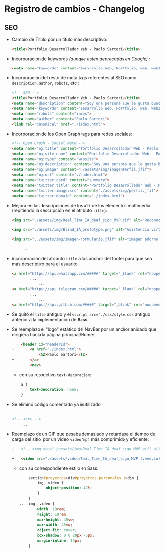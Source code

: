 # Registro de cambios - Changelog

## SEO

- Cambio de Titulo por un título más descriptivo:
    ```html
    <title>Portfolio Desarrollador Web - Paolo Sartori</title>
    ```

- Incorporación de keywords *(aunque estén deprecadas en Google)* :
    ```html
    <meta name="keywords" content="Desarrollo Web, Portfolio, web, web3, Software, HTML, CSS, Inteligencia Artificial, Deep Learning, Machine Learning">
    ```

- Incorporación del resto de meta tags referentes al SEO como `description`, `author`, `robots`, etc :
    ```html
    <!-- SEO -->
    <title>Portfolio Desarrollador Web - Paolo Sartori</title>
    <meta name="description" content="Soy una persona que le gusta buscar soluciones a problemas utilizando herramientas tecnológicas, y facilitar la vida de las personas de este modo. Apasionado de las Finanzas, Stocks, Crypto y DeFi. Estoy buscando nuevos desafíos hacia el camino de la Programación y el Software.">
    <meta name="keywords" content="Desarrollo Web, Portfolio, web, web3, Software, HTML, CSS, Inteligencia Artificial, Deep Learning, Machine Learning">
    <meta name="robots" content="index">
    <meta name="author" content="Paolo Sartori">
    <link rel="canonical" href="./index.html">
    ```

- Incorporación de los Open Graph tags para redes sociales:
    ```html
    <!-- Open Graph - Social Netw -->
    <meta name="og:title" content="Portfolio Desarrollador Web - Paolo Sartori">
    <meta name="og:site_name" content="Portfolio Desarrollador Web - Paolo Sartori">
    <meta name="og:type" content="website">
    <meta name="og:description" content="Soy una persona que le gusta buscar soluciones a problemas utilizando herramientas tecnológicas, y facilitar la vida de las personas de este modo. Apasionado de las Finanzas, Stocks, Crypto y DeFi. Estoy buscando nuevos desafíos hacia el camino de la Programación y el Software.">
    <meta name="og:image" content="./assets/img/imagenPerfil.jfif">
    <meta name="og:url" content="./index.html">
    <meta name="twitter:card" content="summary">
    <meta name="twitter:title" content="Portfolio Desarrollador Web - Paolo Sartori">
    <meta name="twitter:image:src" content="./assets/img/perfil.jfif">
    <meta name="twitter:domain" content="./index.html">
    ```

- Mejora en las descripciones de los `alt` de los elementos multimedia (repitiendo la descripción en el atributo `title`):
    ```html
    <img src="./assets/img/Real_Time_IA_deaf_sign_MVP.gif" alt="Reconocimiento de Lenguaje de señas" title="Reconocimiento de Lenguaje de señas">
    ```
    ```html
    <img src="./assets/img/Blind_IA_prototype.png" alt="Asistencia virtual discapacitado Visual" title="Asistencia virtual discapacitado Visual">
    ```
    ```html
    <img src="../assets/img/imagen-formulario.jfif" alt="imagen adorno formulario" title="Complete su formulario">
    ```
    ```html
        ...
    ```

- incorporación del atributo `title` a los anchor del footer para que sea más descriptivo para el usuario:
    ```html
    <a href="https://api.whatsapp.com/#####" target="_blank" rel="noopener noreferrer" title="Contante mediante Whatsapp">
            ...
                ...
    <a href="https://api.telegram.com/#####" target="_blank" rel="noopener noreferrer" title="Contacte mediante Telegram">
            ...
                ...
    <a href="https://api.github.com/#####" target="_blank" rel="noopener noreferrer" title="Acceda a nuestro Repositorio">
    ```

- Se quitó el `title` antiguo y el `<script src="./css/style.css` antiguo anterior a la implementación de **Sass**

- Se reemplazo el "logo" estático del NavBar por un anchor anidado que dirigiera hacia la página principal/Home:
    ```HTML
        <header id="headerId">
    +		<a href="./index.html">
                <h2>Paolo Sartori</h2>
    +		</a>
            <nav>
    ```
    - con su respectivo `text-decoration`:
    ```scss
        a {
            text-decoration: none;
        }
    ```

- Se eliminó código comentado ya inutilizado
    ```html
        ...
    <!-- <br> -->
        ...
    ```

- Reemplazo de un GIF que pesaba demasiado y retardaba el tiempo de carga del sitio, por un video `video/mp4` más comprimido y eficiente:
    ```html
    -	<!-- <img src="./assets/img/Real_Time_IA_deaf_sign_MVP.gif" alt="Reconocimiento de Lenguaje de señas" title="Reconocimiento de Lenguaje de señas"> -->
    ```
    ```html
    +	<video src="./assets/video/Real_Time_IA_deaf_sign_MVP (veed.io).mp4" muted autoplay loop></video>
    ```
	- con su correspondiente estilo en Sass:
        ```css
            section#proyectos>div#proyectos_personales_1>div {
                img, video {
                    object-position: 42%;
                }
            }
        ...	img, video {
                width: 10rem;
                height: 10rem;
                max-height: 45vw;
                max-width: 45vw;
                object-fit: cover;
                box-shadow: 0 0 20px -5px;
                margin-inline: 15px;
            }
        ```

